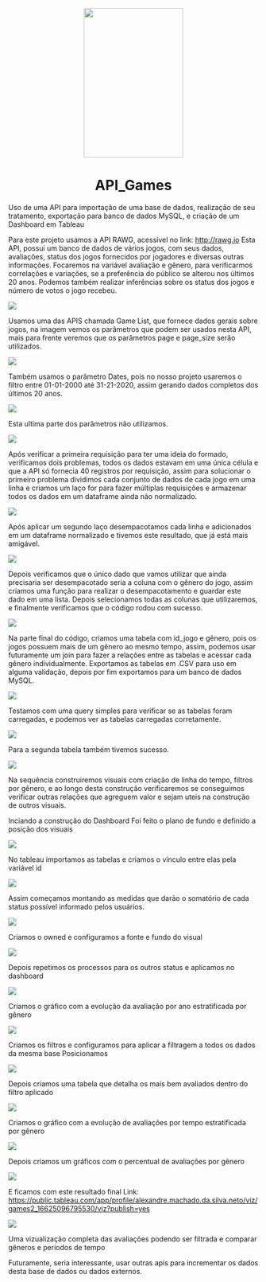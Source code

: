 <div align="center">

<img src=images/logogames.png width="200" height="300">
  
 
# API_Games
  
<div align="left">
  
Uso de uma API para importação de uma base de dados, realização de seu tratamento, exportação para banco de dados MySQL, e criação de um Dashboard em Tableau

Para este projeto usamos a API RAWG, acessível no link: http://rawg.io
Esta API, possui um banco de dados de vários jogos, com seus dados, avaliações, status dos jogos fornecidos por jogadores e diversas outras informações.
Focaremos na variável avaliação e gênero, para verificarmos correlações e variações, se a preferência do público se alterou nos últimos 20 anos. Podemos também realizar inferências sobre os status dos jogos e número de votos o jogo recebeu.

<img src=images/001.png>

Usamos uma das APIS chamada Game List, que fornece dados gerais sobre jogos, na imagem vemos os parâmetros que podem ser usados nesta API, 
mais para frente veremos que os parâmetros page e page_size serão utilizados.

<img src=images/002.png>

Também usamos o parâmetro Dates, pois no nosso projeto usaremos o filtro entre 01-01-2000 até 31-21-2020, assim gerando dados completos dos últimos 20 anos.

<img src=images/003.png>

Esta ultima parte dos parâmetros não utilizamos.

<img src=images/004.png>

Após verificar a primeira requisição para ter uma ideia do formado, verificamos dois problemas, todos os dados estavam em uma única célula e que a API só fornecia 40 registros por requisição, assim para solucionar o primeiro problema dividimos cada conjunto de dados de cada jogo em uma linha e criamos um laço for para fazer múltiplas requisições e armazenar todos os dados em um dataframe ainda não normalizado.

<img src=images/005.png>

Após aplicar um segundo laço desempacotamos cada linha e adicionados em um dataframe normalizado e tivemos este resultado, que já está mais amigável.

<img src=images/006.png>

Depois verificamos que o único dado que vamos utilizar que ainda precisaria ser desempacotado seria a coluna com o gênero do jogo, assim criamos uma função para realizar o desempacotamento e guardar este dado em uma lista. Depois selecionamos todas as colunas que utilizaremos, e finalmente verificamos que o código rodou com sucesso.

<img src=images/007.png>

Na parte final do código, criamos uma tabela com id_jogo e gênero, pois os jogos possuem mais de um gênero ao mesmo tempo, assim, podemos usar futuramente um join para fazer a relações entre as tabelas e acessar cada gênero individualmente. Exportamos as tabelas em  .CSV para uso em alguma validação, depois por fim exportamos para um banco de dados MySQL.

<img src=images/008.png>

Testamos com uma query simples para verificar se as tabelas foram carregadas, e podemos ver as tabelas carregadas corretamente.

<img src=images/009.png>

Para a segunda tabela também tivemos sucesso.

<img src=images/010.png>

Na sequência construiremos visuais com criação de linha do tempo, filtros por gênero, e ao longo desta construção verificaremos se conseguimos verificar outras relações que agreguem valor e sejam uteis na construção de outros visuais.

Inciando a construção do Dashboard
Foi feito o plano de fundo e definido a posição dos visuais

<img src=images/012.png>

No tableau importamos as tabelas e criamos o vínculo entre elas pela variável id

<img src=images/013.png>

Assim começamos montando as medidas que darão o somatório de cada status possível informado pelos usuários.

<img src=images/014.png>

Criamos o owned e configuramos a fonte e fundo do visual

<img src=images/015.png>

Depois repetimos os processos para os outros status e aplicamos no dashboard

<img src=images/016.png>

Criamos o gráfico com a evolução da avaliação por ano estratificada por gênero 

<img src=images/017.png>

Criamos os filtros e configuramos para aplicar a filtragem a todos os dados da mesma base 
Posicionamos 

<img src=images/018.png>

Depois criamos uma tabela que detalha os mais bem avaliados dentro do filtro aplicado 

<img src=images/019.png>

Criamos o gráfico com a evolução de avaliações por tempo estratificada por gênero 

<img src=images/020.png>

Depois criamos um gráficos com o percentual de avaliações por gênero

<img src=images/021.png>

E ficamos com este resultado final
Link: https://public.tableau.com/app/profile/alexandre.machado.da.silva.neto/viz/games2_16625096795530/viz?publish=yes

<img src=images/022.png>

Uma vizualização completa das avaliações podendo ser filtrada e comparar gêneros e períodos de tempo

Futuramente, seria interessante, usar outras apis para incrementar os dados desta base de dados ou dados externos.
